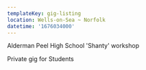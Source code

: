 ```yaml
---
templateKey: gig-listing
location: Wells-on-Sea ~ Norfolk
datetime: '1676034000'
---
```

A﻿lderman Peel High School 'Shanty' workshop

P﻿rivate gig for Students